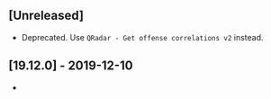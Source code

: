 ## [Unreleased]
- Deprecated. Use `QRadar - Get offense correlations v2` instead.

## [19.12.0] - 2019-12-10
-
